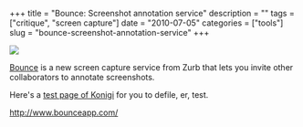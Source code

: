 +++
title = "Bounce: Screenshot annotation service"
description = ""
tags = ["critique", "screen capture"]
date = "2010-07-05"
categories = ["tools"]
slug = "bounce-screenshot-annotation-service"
+++


<div class="tool-screenshot mb1"><a href="http://www.bounceapp.com/"><img id="bluga-thumbnail-2758" class="bluga-thumbnail custom" src="http://media.konigi.com/bluga/
wt5230577a698ad_custom.jpg"/></a></div><p><a href="http://www.bounceapp.com/">Bounce</a> is a new screen capture service from Zurb that lets you invite other collaborators to annotate screenshots.</p>

<p>Here's a <a href="http://www.bounceapp.com/posts/new?screen_id=8215">test page of Konigi</a> for you to defile, er, test.</p>

  
<p><a href="http://www.bounceapp.com/">http://www.bounceapp.com/</a></p>
      
